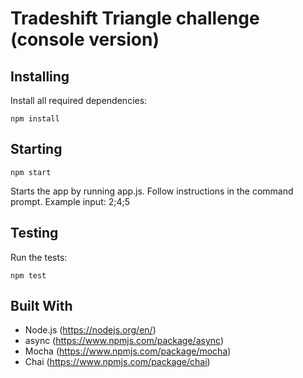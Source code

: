 # Tradeshift Triangle challenge (console version)

## Installing
Install all required dependencies:
```
npm install
```


## Starting
```
npm start
```
Starts the app by running app.js. Follow instructions in the command prompt. Example input: 2;4;5



## Testing

Run the tests:
```
npm test
```

## Built With

* Node.js (https://nodejs.org/en/)
* async (https://www.npmjs.com/package/async)
* Mocha (https://www.npmjs.com/package/mocha)
* Chai (https://www.npmjs.com/package/chai)